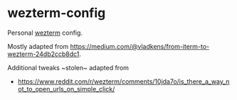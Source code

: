 # wezterm-config

Personal [wezterm](wezterm.org) config. 

Mostly adapted from https://medium.com/@vladkens/from-iterm-to-wezterm-24db2ccb8dc1.

Additional tweaks ~stolen~ adapted from
* https://www.reddit.com/r/wezterm/comments/10jda7o/is_there_a_way_not_to_open_urls_on_simple_click/